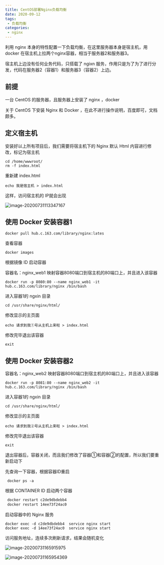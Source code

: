 ```yaml
---
title: CentOS部署Nginx负载均衡
date: 2020-09-12
tags:
 - 负载均衡
categories:
 - nginx
---
```


利用 nginx 本身的特性配置一下负载均衡，在这里服务器本身是宿主机，用 docker 在宿主机上拉两个nginx容器，相当于服务器2和服务器3。

宿主机上边没有任何业务代码，只搭载了 ngixn 服务，作用只是为了为了进行分发，代码在服务器2（容器1）和服务器3（容器2）上边。

## 前提

一台 CentOS 的服务器，且服务器上安装了 nginx ，docker

关于 CentOS 下安装 Nginx 和 Docker ，在此不进行操作说明，百度即可，文档颇多。

## 定义宿主机

安装好以上所有项目后，我们需要将宿主机下的 Nginx 默认 Html 内容进行修改，标记为宿主机

```shell
cd /home/wwwroot/
rm -f index.html
```

重新建 index.html

```shell
echo 我是宿主机 > index.html
```

这样，访问宿主机的 IP就会出现

![image-20200731113347167](https://liudandandear.gitee.io/image/image-20200731113347167.png)

## 使用 Docker 安装容器1

```shell
docker pull hub.c.163.com/library/nginx:lates
```

查看容器

```shell
docker images
```

根据镜像 ID 启动容器

容器名：nginx_web1  映射容器8080端口到宿主机的80端口上，并且进入该容器

```shell
docker run -p 8080:80 --name nginx_web1 -it hub.c.163.com/library/nginx /bin/bash
```

进入容器1的 ngxin 目录

```shell
cd /usr/share/nginx/html/
```

修改显示的主页面

```shell
echo 请求到我①号从主机上来啦 > index.html
```

修改完毕退出该容器

```shell
exit
```

## 使用 Docker 安装容器2

容器名：nginx_web2  映射容器8080端口到宿主机的80端口上，并且进入该容器

```shell
docker run -p 8081:80 --name nginx_web2 -it hub.c.163.com/library/nginx /bin/bash
```

进入容器1的 ngxin 目录

```shell
cd /usr/share/nginx/html/
```

修改显示的主页面

```shell
echo 请求到我②号从主机上来啦 > index.html
```

修改完毕退出该容器

```shell
exit
```

退出容器后，容器关闭，而且我们修改了容器①和容器②的配置，所以我们要重新启动下

先查询一下容器，根据容器ID重启

```shell
 docker ps -a
```

根据 CONTAINER ID 启动两个容器

```sh
 docker restart c2de9dbdebb4
 docker restart 14ee73f24ac0
```

启动容器中的 Nginx 服务

```shell
docker exec -d c2de9dbdebb4  service nginx start 
docker exec -d 14ee73f24ac0  service nginx start 
```

访问服务地址，连续多次刷新请求，结果会随机变化

![image-20200731165915975](https://liudandandear.gitee.io/image/image-20200731165915975.png)

![image-20200731165954369](https://liudandandear.gitee.io/image/image-20200731165954369.png)

​                                                                                                                                                                  